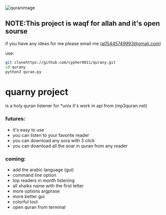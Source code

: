 ![quranimage](https://www.freepnglogos.com/uploads/al-quran-png/al-quran-quran-indonesian-audio-android-packages-13.png)

## NOTE:This project is waqf for allah and it's open sourse
if you have any ideas for me please email me (a05445749993@gmail.com)

use:
```bash
git clonehttps://github.com/cypher0011/qurany.git
cd qurany
python3 quran.py
```

# quarny project 
is a holy quran listener for *unix it's work in api from (mp3quran.net) 


### futures:
+ it's easy to use 
+ you can listen to your favorite reader
+ you can download any sora with 3 click
+ you can download all the soar in quran from any reader

### coming:
+ add the arabic language (gui)
+ command line option 
+ top readers in month listening
+ all shaiks name with the first letter
+ more options argprase
+ more better gui
+ colorful tool
+ open quran from terminal


